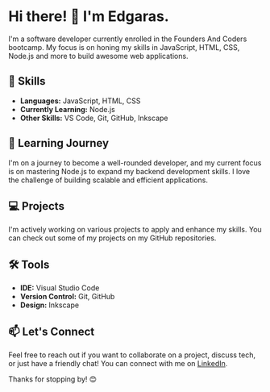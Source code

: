 # Hi there! 👋 I'm Edgaras.

I'm a software developer currently enrolled in the Founders And Coders bootcamp. My focus is on honing my skills in JavaScript, HTML, CSS, Node.js and more to build awesome web applications.

## 🚀 Skills

- **Languages:** JavaScript, HTML, CSS
- **Currently Learning:** Node.js
- **Other Skills:** VS Code, Git, GitHub, Inkscape

## 🌱 Learning Journey

I'm on a journey to become a well-rounded developer, and my current focus is on mastering Node.js to expand my backend development skills. I love the challenge of building scalable and efficient applications.

## 💻 Projects

I'm actively working on various projects to apply and enhance my skills. You can check out some of my projects on my GitHub repositories.

## 🛠️ Tools

- **IDE:** Visual Studio Code
- **Version Control:** Git, GitHub
- **Design:** Inkscape

## 📫 Let's Connect

Feel free to reach out if you want to collaborate on a project, discuss tech, or just have a friendly chat! You can connect with me on [LinkedIn](https://www.linkedin.com/in/edgaras-aleliunas).

Thanks for stopping by! 😊

